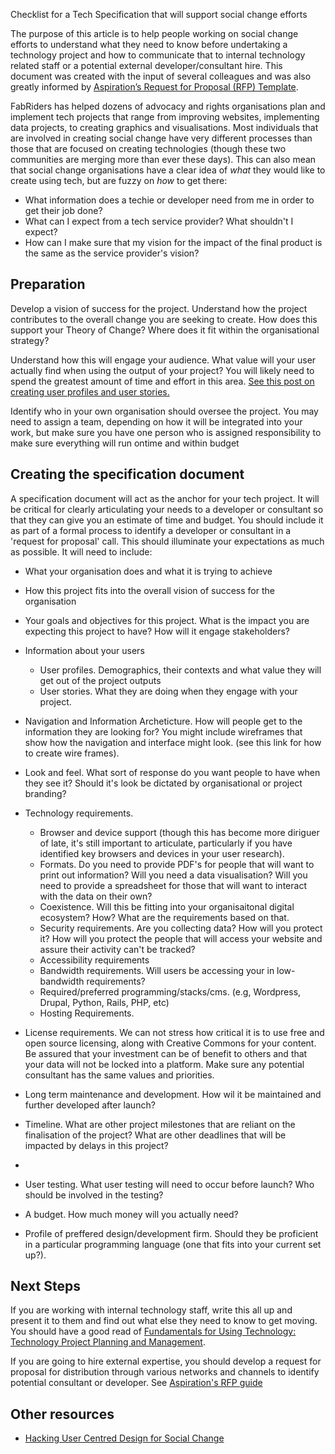 Checklist for a Tech Specification that will support social change efforts

The purpose of this article is to help people working on social change efforts to understand what they need to know before undertaking a technology project and how to communicate that to internal technology related staff or a potential external developer/consultant hire. This document was created with the input of several colleagues and was also greatly informed by [Aspiration’s Request for Proposal (RFP) Template](https://aspirationtech.org/training/workflow/templates/rfp).

FabRiders has helped dozens of advocacy and rights organisations plan and implement tech projects that range from improving websites, implementing data projects, to creating graphics and visualisations. Most individuals that are involved in creating social change have very different processes than those that are focused on creating technologies (though these two communities are merging more than ever these days). This can also mean that social change organisations have a clear idea of _what_ they would like to create using tech, but are fuzzy on _how_ to get there:

- What information does a techie or developer need from me in order to get their job done?
- What can I expect from a tech service provider? What shouldn't I expect?
- How can I make sure that my vision for the impact of the final product is the same as the service provider's vision?

## Preparation

Develop a vision of success for the project. Understand how the project contributes to the overall change you are seeking to create. How does this support your Theory of Change? Where does it fit within the organisational strategy?

Understand how this will engage your audience. What value will your user actually find when using the output of your project? You will likely need to spend the greatest amount of time and effort in this area. [See this post on creating user profiles and user stories.](http://www.fabriders.net/hacking-user-centred-design/)

Identify who in your own organisation should oversee the project. You may need to assign a team, depending on how it will be integrated into your work, but make sure you have one person who is assigned responsibility to make sure everything will run ontime and within budget  

##  Creating the specification document

A specification document will act as the anchor for your tech project.  It will be critical for clearly articulating your needs to a developer or consultant so that they can give you an estimate of time and budget.  You should include it as part of a formal process to identify a developer or consultant in a  'request for proposal' call. This should illuminate your expectations as much as possible. It will need to include:

- What your organisation does and what it is trying to achieve

- How this project fits into the overall vision of success for the organisation

- Your goals and objectives for this project. What is the impact you are expecting this project to have? How will it engage stakeholders?

- Information about your users
  - User profiles. Demographics, their contexts and what value they will get out of the project outputs
  - User stories. What they are doing when they engage with your project.

- Navigation and Information Archeticture. How will people get to the information they are looking for? You might include wireframes that show how the navigation and interface might look. (see this link for how to create wire frames).

- Look and feel. What sort of response do you want people to have when they see it? Should it's look be dictated by organisational or project branding?  

- Technology requirements. 
  - Browser and device support (though this has become more diriguer of late, it's still important to articulate, particularly if you have identified key browsers and devices in your user research). 
  - Formats. Do you need to provide PDF's for people that will want to print out information? Will you need a data visualisation? Will you need to provide a spreadsheet for those that will want to interact with the data on their own? 
  - Coexistence. Will this be fitting into your organisaitonal digital ecosystem? How? What are the requirements based on that. 
  - Security requirements. Are you collecting data? How will you protect it? How will you protect the people that will access your website and assure their activity can't be tracked? 
  - Accessibility requirements 
  - Bandwidth requirements. Will users be accessing your in low-bandwidth requirements? 
  - Required/preferred programming/stacks/cms. (e.g, Wordpress, Drupal, Python, Rails, PHP, etc) 
  - Hosting Requirements.

- License requirements. We can not stress how critical it is to use free and open source licensing, along with Creative Commons for your content. Be assured that your investment can be of benefit to others and that your data will not be locked into a platform. Make sure any potential consultant has the same values and priorities.

- Long term maintenance and development. How wil it be maintained and further developed after launch?

- Timeline. What are other project milestones that are reliant on the finalisation of the project? What are other deadlines that will be impacted by delays in this project? 
- 
- User testing. What user testing will need to occur before launch? Who should be involved in the testing?

- A budget. How much money will you actually need?

- Profile of preffered design/development firm. Should they be proficient in a particular programming language (one that fits into your current set up?). 

## Next Steps
If you are working with internal technology staff, write this all up and present it to them and find out what else they need to know to get moving.  You should have a good read of [Fundamentals for Using Technology: Technology Project Planning and Management](http://tech.transparency-initiative.org/fundamentals/why-you-should-use-fundamentals/).

If you are going to hire external expertise, you should develop a request for proposal for distribution through various networks and channels to identify potential consultant or developer. See [Aspiration's RFP guide](https://aspirationtech.org/training/workflow/templates/rfp) 

## Other resources
- [Hacking User Centred Design for Social Change](http://www.fabriders.net/hacking-user-centred-design/)
